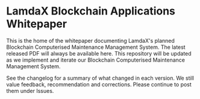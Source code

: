 # LamdaX Blockchain Applications Whitepaper

This is the home of the whitepaper documenting LamdaX's planned Blockchain Computerised Maintenance Management System. The latest released PDF will always be available here. This repository will be updated as we implement and iterate our Blockchain Computerised Maintenance Management System.

See the changelog for a summary of what changed in each version. We still value feedback, recommendation and corrections. Please continue to post them under Issues.
